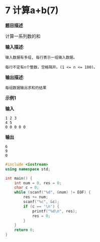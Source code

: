 # 7 计算a+b(7)

**题目描述**

  计算一系列数的和 



**输入描述**:

```
输入数据有多组, 每行表示一组输入数据。

每行不定有n个整数，空格隔开。(1 <= n <= 100)。
```

**输出描述**:

```
每组数据输出求和的结果
```

**示例1**                        

**输入**

```
1 2 3
4 5
0 0 0 0 0
```

**输出**

```
6
9
0
```



```c++
#include <iostream>
using namespace std;

int main() {
	int num = 0, res = 0;
	char c = 0;
	while (scanf("%d", &num) != EOF) {
		res += num;
		scanf("%c", &c);
		if (c == '\n') {
			printf("%d\n", res);
			res = 0;
		}
	}
	return 0;
}
```

